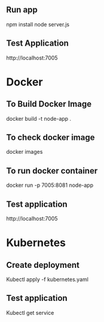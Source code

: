 ## Run app 

npm install 
node server.js

## Test Application

http://localhost:7005

# Docker 

## To Build Docker Image

docker build -t node-app .

## To check docker image

docker images

## To run docker container

docker run -p 7005:8081 node-app

## Test application

http://localhost:7005

# Kubernetes

## Create deployment 

Kubectl apply -f kubernetes.yaml

## Test application 
Kubectl get service
